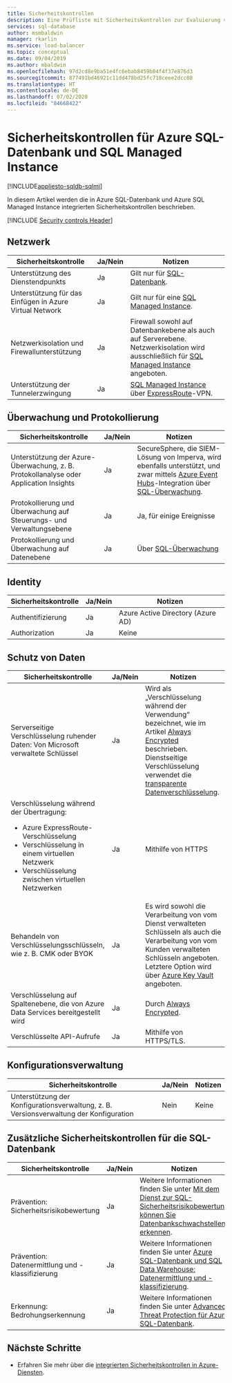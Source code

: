 ```yaml
---
title: Sicherheitskontrollen
description: Eine Prüfliste mit Sicherheitskontrollen zur Evaluierung von Azure SQL-Datenbank
services: sql-database
author: msmbaldwin
manager: rkarlin
ms.service: load-balancer
ms.topic: conceptual
ms.date: 09/04/2019
ms.author: mbaldwin
ms.openlocfilehash: 97d2cd8e9ba51e4fc6ebab8459b04f4f37e876d3
ms.sourcegitcommit: 877491bd46921c11dd478bd25fc718ceee2dcc08
ms.translationtype: HT
ms.contentlocale: de-DE
ms.lasthandoff: 07/02/2020
ms.locfileid: "84668422"
---
```

# <a name="security-controls-for-azure-sql-database-and-sql-managed-instance"></a>Sicherheitskontrollen für Azure SQL-Datenbank und SQL Managed Instance
[!INCLUDE[appliesto-sqldb-sqlmi](../includes/appliesto-sqldb-sqlmi.md)]

In diesem Artikel werden die in Azure SQL-Datenbank und Azure SQL Managed Instance integrierten Sicherheitskontrollen beschrieben.

[!INCLUDE [Security controls Header](../../../includes/security-controls-header.md)]



## <a name="network"></a>Netzwerk

| Sicherheitskontrolle | Ja/Nein | Notizen |
|---|---|--|
| Unterstützung des Dienstendpunkts| Ja | Gilt nur für [SQL-Datenbank](../index.yml). |
| Unterstützung für das Einfügen in Azure Virtual Network| Ja | Gilt nur für eine [SQL Managed Instance](../managed-instance/sql-managed-instance-paas-overview.md). |
| Netzwerkisolation und Firewallunterstützung| Ja | Firewall sowohl auf Datenbankebene als auch auf Serverebene. Netzwerkisolation wird ausschließlich für [SQL Managed Instance](../managed-instance/sql-managed-instance-paas-overview.md) angeboten. |
| Unterstützung der Tunnelerzwingung| Ja | [SQL Managed Instance](../managed-instance/sql-managed-instance-paas-overview.md) über [ExpressRoute](../expressroute/../index.yml)-VPN. |

## <a name="monitoring--logging"></a>Überwachung und Protokollierung

| Sicherheitskontrolle | Ja/Nein | Notizen|
|---|---|--|
| Unterstützung der Azure-Überwachung, z. B. Protokollanalyse oder Application Insights| Ja | SecureSphere, die SIEM-Lösung von Imperva, wird ebenfalls unterstützt, und zwar mittels [Azure Event Hubs](../event-hubs/../index.yml)-Integration über [SQL-Überwachung](../../azure-sql/database/auditing-overview.md). |
| Protokollierung und Überwachung auf Steuerungs- und Verwaltungsebene| Ja | Ja, für einige Ereignisse |
| Protokollierung und Überwachung auf Datenebene | Ja | Über [SQL-Überwachung](../../azure-sql/database/auditing-overview.md) |

## <a name="identity"></a>Identity

| Sicherheitskontrolle | Ja/Nein | Notizen|
|---|---|--|
| Authentifizierung| Ja | Azure Active Directory (Azure AD) |
| Authorization| Ja | Keine |

## <a name="data-protection"></a>Schutz von Daten

| Sicherheitskontrolle | Ja/Nein | Notizen |
|---|---|--|
| Serverseitige Verschlüsselung ruhender Daten: Von Microsoft verwaltete Schlüssel | Ja | Wird als „Verschlüsselung während der Verwendung“ bezeichnet, wie im Artikel [Always Encrypted](always-encrypted-certificate-store-configure.md) beschrieben. Dienstseitige Verschlüsselung verwendet die [transparente Datenverschlüsselung](transparent-data-encryption-tde-overview.md).|
| Verschlüsselung während der Übertragung:<ul><li>Azure ExpressRoute-Verschlüsselung</li><li>Verschlüsselung in einem virtuellen Netzwerk</li><li>Verschlüsselung zwischen virtuellen Netzwerken</ul>| Ja | Mithilfe von HTTPS |
| Behandeln von Verschlüsselungsschlüsseln, wie z. B. CMK oder BYOK| Ja | Es wird sowohl die Verarbeitung von vom Dienst verwalteten Schlüsseln als auch die Verarbeitung von vom Kunden verwalteten Schlüsseln angeboten. Letztere Option wird über [Azure Key Vault](../key-vault/../index.yml) angeboten. |
| Verschlüsselung auf Spaltenebene, die von Azure Data Services bereitgestellt wird| Ja | Durch [Always Encrypted](always-encrypted-certificate-store-configure.md). |
| Verschlüsselte API-Aufrufe| Ja | Mithilfe von HTTPS/TLS. |

## <a name="configuration-management"></a>Konfigurationsverwaltung

| Sicherheitskontrolle | Ja/Nein | Notizen|
|---|---|--|
| Unterstützung der Konfigurationsverwaltung, z. B. Versionsverwaltung der Konfiguration| Nein  | Keine |

## <a name="additional-security-controls-for-sql-database"></a>Zusätzliche Sicherheitskontrollen für die SQL-Datenbank

| Sicherheitskontrolle | Ja/Nein | Notizen|
|---|---|--|
| Prävention: Sicherheitsrisikobewertung | Ja | Weitere Informationen finden Sie unter [Mit dem Dienst zur SQL-Sicherheitsrisikobewertung können Sie Datenbankschwachstellen erkennen](sql-vulnerability-assessment.md). |
| Prävention: Datenermittlung und -klassifizierung  | Ja | Weitere Informationen finden Sie unter [Azure SQL-Datenbank und SQL Data Warehouse: Datenermittlung und -klassifizierung](data-discovery-and-classification-overview.md). |
| Erkennung: Bedrohungserkennung | Ja | Weitere Informationen finden Sie unter [Advanced Threat Protection für Azure SQL-Datenbank](threat-detection-overview.md). |

## <a name="next-steps"></a>Nächste Schritte

- Erfahren Sie mehr über die [integrierten Sicherheitskontrollen in Azure-Diensten](../../security/fundamentals/security-controls.md).
